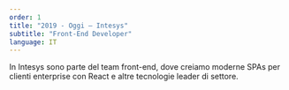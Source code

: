 ```yaml
---
order: 1
title: "2019 - Oggi — Intesys"
subtitle: "Front-End Developer"
language: IT
---
```


In Intesys sono parte del team front-end, dove creiamo moderne SPAs per clienti enterprise con React e altre tecnologie leader di settore.

